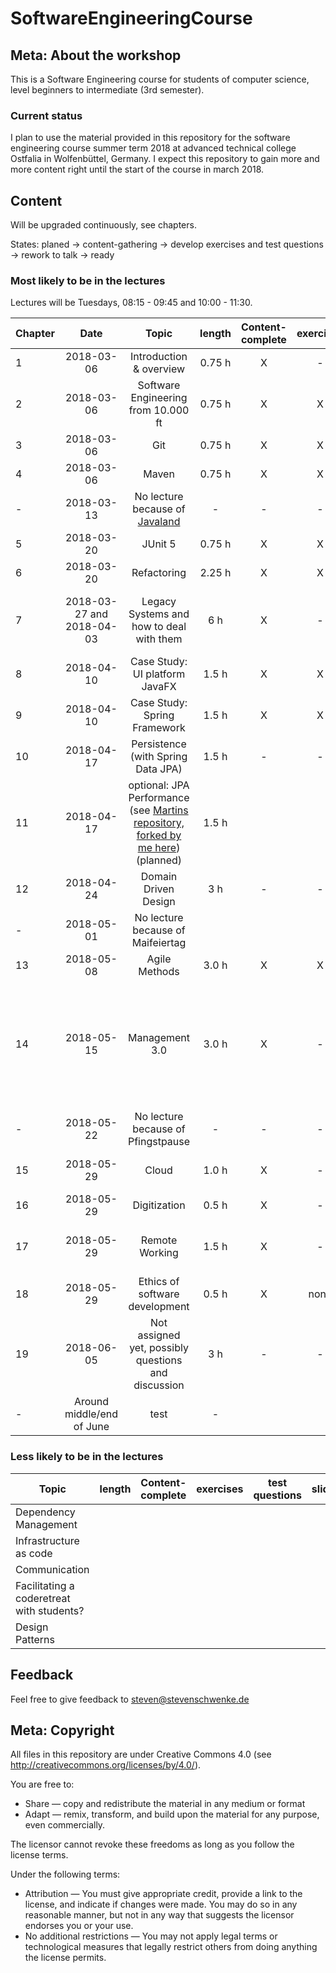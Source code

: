 # SoftwareEngineeringCourse

## Meta: About the workshop
This is a Software Engineering course for students of computer science, level beginners to intermediate (3rd semester). 


### Current status
I plan to use the material provided in this repository for the software engineering course summer term 2018 at advanced technical college Ostfalia in Wolfenbüttel, Germany. I expect this repository to gain more and more content right until the start of the course in march 2018.

## Content
Will be upgraded continuously, see chapters.

States: planed -> content-gathering -> develop exercises and test questions -> rework to talk -> ready 

### Most likely to be in the lectures

Lectures will be Tuesdays, 08:15 - 09:45 and 10:00 - 11:30.

| Chapter | Date | Topic | length | Content-complete|exercises|test questions|slides|notes|
|---|:---:|:---:|:---:|:---:|:---:|:---:|:---:|:---:|
|1|2018-03-06| Introduction & overview | 0.75 h | X|-|-|X|-|
|2|2018-03-06| Software Engineering from 10.000 ft| 0.75 h | X|X|-|X|-|
|3|2018-03-06| Git | 0.75  h | X | X | - | X | - |
|4|2018-03-06| Maven | 0.75  h | X | X | - | X | - |
|-|2018-03-13| No lecture because of [Javaland](javaland.eu/)|-|-|-|-|-|-|
|5|2018-03-20| JUnit 5 | 0.75  h | X | X | - | X | - |
|6|2018-03-20| Refactoring | 2.25 h | X | X | - | X | - |
|7|2018-03-27 and 2018-04-03| Legacy Systems and how to deal with them | 6 h | X |-|-|X|see [Awesome Java Code Workshop](https://github.com/stevenschwenke/WritingAwesomeJavaCodeWorkshop)|
|8|2018-04-10| Case Study: UI platform JavaFX | 1.5 h | X | X | X | X | - |
|9|2018-04-10| Case Study: Spring Framework | 1.5 h| X | X | - | X |see [Spring Workshop](https://github.com/stevenschwenke/SpringWorkshop)|
|10|2018-04-17| Persistence (with Spring Data JPA) | 1.5 h|- |-|-|-|see [Spring Workshop](https://github.com/stevenschwenke/SpringWorkshop)|
|11|2018-04-17| optional: JPA Performance (see [Martins repository, forked by me here](https://github.com/stevenschwenke/jpa-performance)) (planned) | 1.5 h|  |||||
|12|2018-04-24| Domain Driven Design | 3 h |-|-|-|-| Speaker: [Oliver Milke](http://oliver-milke.de) |
|-|2018-05-01| No lecture because of Maifeiertag | |  |||||
|13|2018-05-08| Agile Methods | 3.0 h |X |X|-|X|-|
|14|2018-05-15| Management 3.0 | 3.0 h |X|-|-|X|Pretty bad text-driven slides. Need focus, images and must be shorter.|
|-|2018-05-22| No lecture because of Pfingstpause |-|-|-|-|-||
|15|2018-05-29| Cloud | 1.0 h |X|-|-|-|Speaker: [Oliver Milke](http://oliver-milke.de)|
|16|2018-05-29| Digitization | 0.5 h |X|-|-|X||
|17|2018-05-29| Remote Working |1.5 h|X|-|-|X|see [Remote Working Workshop](https://github.com/msg-DAVID-GmbH/RemoteWorking)|
|18|2018-05-29| Ethics of software development | 0.5 h | X | none | - | X | - |
|19|2018-06-05| Not assigned yet, possibly questions and discussion | 3 h | - | - | - | - | - |
|-|Around middle/end of June| test | - |  |||||

### Less likely to be in the lectures
| Topic | length | Content-complete|exercises|test questions|slides|
|---|:---:|:---:|:---:|:---:|:---:|
| Dependency Management |  |  ||||
| Infrastructure as code |  |  ||||
| Communication |  |  ||||
| Facilitating a coderetreat with students? |  |  ||||
| Design Patterns |  |  ||||

## Feedback
Feel free to give feedback to steven@stevenschwenke.de

## Meta: Copyright
All files in this repository are under Creative Commons 4.0 (see http://creativecommons.org/licenses/by/4.0/). 

You are free to:

- Share — copy and redistribute the material in any medium or format
- Adapt — remix, transform, and build upon the material for any purpose, even commercially.

The licensor cannot revoke these freedoms as long as you follow the license terms.

Under the following terms:

- Attribution — You must give appropriate credit, provide a link to the license, and indicate if changes were made. You may do so in any reasonable manner, but not in any way that suggests the licensor endorses you or your use.
- No additional restrictions — You may not apply legal terms or technological measures that legally restrict others from doing anything the license permits.
